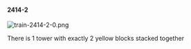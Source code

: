 #### 2414-2
![train-2414-2-0.png](https://github.com/lil-lab/nlvr/raw/master/nlvr/train/images/72/train-2414-2-0.png "train-2414-2-0.png")

There is 1 tower with exactly 2 yellow blocks stacked together